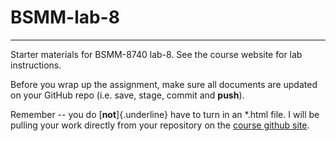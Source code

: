 # BSMM-lab-8

------------------------------------------------------------------------

Starter materials for BSMM-8740 lab-8. See the course website for lab instructions.

Before you wrap up the assignment, make sure all documents are updated on your GitHub repo (i.e. save, stage, commit and **push**).

Remember -- you do [**not**]{.underline} have to turn in an \*.html file. I will be pulling your work directly from your repository on the [course github site](https://github.com/BSMM-8740-Fall-2023).
